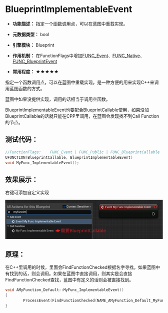 # BlueprintImplementableEvent

- **功能描述：** 指定一个函数调用点，可以在蓝图中重载实现。

- **元数据类型：** bool
- **引擎模块：** Blueprint
- **作用机制：** 在FunctionFlags中增加[FUNC_Event](../../../../Flags/EFunctionFlags/FUNC_Event.md)、[FUNC_Native](../../../../Flags/EFunctionFlags/FUNC_Native.md)、[FUNC_BlueprintEvent](../../../../Flags/EFunctionFlags/FUNC_BlueprintEvent.md)
- **常用程度：** ★★★★★

指定一个函数调用点，可以在蓝图中重载实现。是一种方便的用来实现C++来调用蓝图函数的方式。

蓝图中如果没提供实现，调用的话相当于调用空函数。

BlueprintImplementableEvent也要配合BlueprintCallable使用，如果没加BlueprintCallable的话就只能在CPP里调用，在蓝图会发现找不到Call Function的节点。

## 测试代码：

```cpp
//FunctionFlags:	FUNC_Event | FUNC_Public | FUNC_BlueprintCallable | FUNC_BlueprintEvent
UFUNCTION(BlueprintCallable, BlueprintImplementableEvent)
void MyFunc_ImplementableEvent();
```

## 效果展示：

右键可添加自定义实现

![Untitled](Untitled.png)

## 原理：

在C++里调用的时候，里面会FindFunctionChecked根据名字寻找。如果蓝图中有找到的话，则会调用。如果在蓝图中直接调用，则其实是会直接FindFunctionChecked查找，蓝图中有定义的话则会被直接找到。

```cpp
void AMyFunction_Default::MyFunc_ImplementableEvent()
{
		ProcessEvent(FindFunctionChecked(NAME_AMyFunction_Default_MyFunc_ImplementableEvent),NULL);
}
```